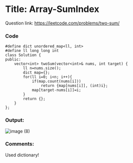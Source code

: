 # Title:  Array-SumIndex

Question link: https://leetcode.com/problems/two-sum/

### Code
```
#define dict unordered_map<ll, int>
#define ll long long int
class Solution {
public:
    vector<int> twoSum(vector<int>& nums, int target) {
        ll n=nums.size();
        dict map={};
        for(ll i=0; i<n; i++){
            if(map.count(nums[i]))
                return {map[nums[i]], (int)i};
            map[target-nums[i]]=i;
        }
        return {};
    }
};
```

### Output:
![image (8)](https://user-images.githubusercontent.com/64562764/121075841-4d223580-c7f3-11eb-8f83-64dd715e9fd7.png)

### Comments:
Used dictionary!
